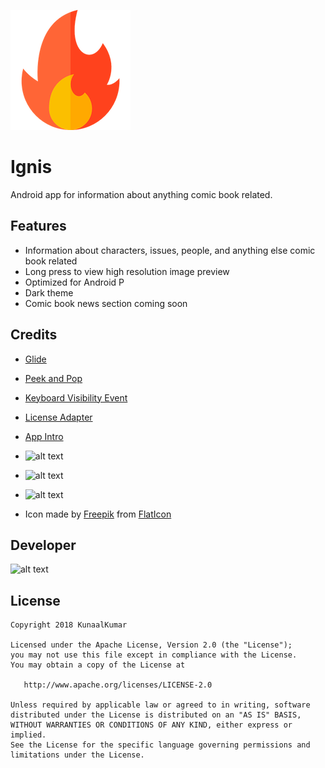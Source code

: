 ![alt text](https://github.com/KunaalKumar/Ignis/blob/master/app/src/main/res/drawable/ic_launcher.png "Ignis")
# Ignis

Android app for information about anything comic book related.

## Features

* Information about characters, issues, people, and anything else comic book related
* Long press to view high resolution image preview
* Optimized for Android P
* Dark theme
* Comic book news section coming soon

## Credits

* [Glide](https://github.com/bumptech/glide)

* [Peek and Pop](https://github.com/shalskar/PeekAndPop)

* [Keyboard Visibility Event](https://github.com/yshrsmz/KeyboardVisibilityEvent)

* [License Adapter](https://github.com/yshrsmz/LicenseAdapter)

* [App Intro](https://github.com/apl-devs/AppIntro)

* ![alt text](https://kodi.tv/sites/default/files/styles/medium_crop/public/addon_assets/plugin.video.comicvine/icon/icon.png?itok=wG6jT_HI "Comic Vine")

* ![alt text](https://lc-mhke0kuv.cn-n1.lcfile.com/6ade56cf308d723a643d.png "Retrofit")

* ![alt text](http://jakewharton.github.io/butterknife/static/logo.png "ButterKnife")

* Icon made by [Freepik](https://www.flaticon.com/authors/freepik) from [FlatIcon](www.flaticon.com)

## Developer
![alt text](https://github.com/KunaalKumar/Website/blob/master/img/letter-k-inside-a-circle.png "kunaalkumar.com")

## License 
```
Copyright 2018 KunaalKumar

Licensed under the Apache License, Version 2.0 (the "License");
you may not use this file except in compliance with the License.
You may obtain a copy of the License at

   http://www.apache.org/licenses/LICENSE-2.0

Unless required by applicable law or agreed to in writing, software
distributed under the License is distributed on an "AS IS" BASIS,
WITHOUT WARRANTIES OR CONDITIONS OF ANY KIND, either express or implied.
See the License for the specific language governing permissions and
limitations under the License.
```

